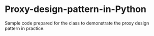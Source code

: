 # Proxy-design-pattern-in-Python
Sample code prepared for the class to demonstrate the proxy design pattern in practice.

